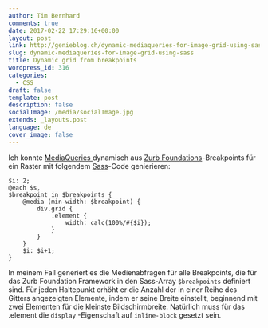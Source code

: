 ```yaml
---
author: Tim Bernhard
comments: true
date: 2017-02-22 17:29:16+00:00
layout: post
link: http://genieblog.ch/dynamic-mediaqueries-for-image-grid-using-sass/
slug: dynamic-mediaqueries-for-image-grid-using-sass
title: Dynamic grid from breakpoints
wordpress_id: 316
categories:
  - CSS
draft: false
template: post
description: false
socialImage: /media/socialImage.jpg
extends: _layouts.post
language: de
cover_image: false
---
```


Ich konnte [ MediaQueries ](https://wiki.selfhtml.org/wiki/CSS/Media_Queries) dynamisch aus [Zurb Foundations](http://foundation.zurb.com/sites/docs/media-queries.html)-Breakpoints für ein Raster mit folgendem [Sass](http://sass-lang.com)-Code genierieren:


    
    $i: 2;
    @each $s,
    $breakpoint in $breakpoints {
        @media (min-width: $breakpoint) {
            div.grid {
                .element {
                    width: calc(100%/#{$i});
                }
            }
        }
        $i: $i+1;
    }



In meinem Fall generiert es die Medienabfragen für alle Breakpoints, die für das Zurb Foundation Framework in den Sass-Array `$breakpoints` definiert sind. Für jeden Haltepunkt erhöht er die Anzahl der in einer Reihe des Gitters angezeigten Elemente, indem er seine Breite einstellt, beginnend mit zwei Elementen für die kleinste Bildschirmbreite. Natürlich muss für das .element die `display` -Eigenschaft auf `inline-block` gesetzt sein.
